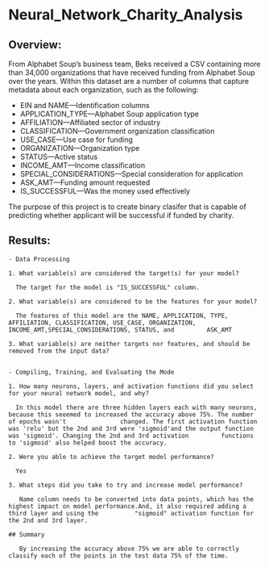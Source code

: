 # Neural_Network_Charity_Analysis

## Overview:

  From Alphabet Soup’s business team, Beks received a CSV containing more than 34,000 organizations that have received funding from Alphabet Soup over the years. Within   this dataset are a number of columns that capture metadata about each organization, such as the following:
  
  - EIN and NAME—Identification columns
  - APPLICATION_TYPE—Alphabet Soup application type
  - AFFILIATION—Affiliated sector of industry
  - CLASSIFICATION—Government organization classification
  - USE_CASE—Use case for funding
  - ORGANIZATION—Organization type
  - STATUS—Active status
  - INCOME_AMT—Income classification
  - SPECIAL_CONSIDERATIONS—Special consideration for application
  - ASK_AMT—Funding amount requested
  - IS_SUCCESSFUL—Was the money used effectively
  
  The purpose of this project is to create binary clasifer that is capable of predicting whether applicant will be successful if funded by charity.
  
  ## Results:
  
    - Data Processing
     
    1. What variable(s) are considered the target(s) for your model?
    
      The target for the model is "IS_SUCCESSFUL" column.
      
    2. What variable(s) are considered to be the features for your model?
    
      The features of this model are the NAME, APPLICATION, TYPE, AFFILIATION, CLASSIFICATION, USE_CASE, ORGANIZATION, INCOME_AMT,SPECIAL_CONSIDERATIONS, STATUS, and         ASK_AMT
      
    3. What variable(s) are neither targets nor features, and should be removed from the input data?
    
    
    - Compiling, Training, and Evaluating the Mode
    
    1. How many neurons, layers, and activation functions did you select for your neural network model, and why?
    
      In this model there are three hidden layers each with many neurons, because this seeemed to increased the accuracy above 75%. The number of epochs wasn't               changed. The first activation function was 'relu' but the 2nd and 3rd were 'sigmoid'and the output function was 'sigmoid'. Changing the 2nd and 3rd activation         functions to 'sigmoid' also helped boost the accuracy.
      
    2. Were you able to achieve the target model performance?
    
      Yes
      
    3. What steps did you take to try and increase model performance?
    
       Name column needs to be converted into data points, which has the highest impact on model performance.And, it also required adding a third layer and using the          "sigmoid" activation function for the 2nd and 3rd layer.
       
    ## Summary
    
       By increasing the accuracy above 75% we are able to correctly classify each of the points in the test data 75% of the time.       
       
       
